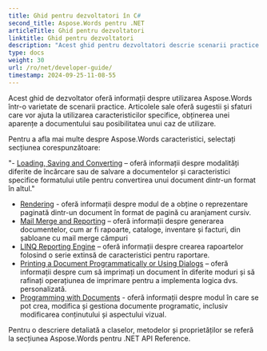 ```yaml
---
title: Ghid pentru dezvoltatori în C#
second_title: Aspose.Words pentru .NET
articleTitle: Ghid pentru dezvoltatori
linktitle: Ghid pentru dezvoltatori
description: "Acest ghid pentru dezvoltatori descrie scenarii practice și sfaturi pentru a vă ajuta să utilizați anumite Aspose.Words pentru caracteristici .NET, să obțineți o anumită apariție a documentului sau să faceți posibil un caz de utilizare."
type: docs
weight: 30
url: /ro/net/developer-guide/
timestamp: 2024-09-25-11-08-55
---
```


Acest ghid de dezvoltator oferă informații despre utilizarea Aspose.Words într-o varietate de scenarii practice. Articolele sale oferă sugestii și sfaturi care vor ajuta la utilizarea caracteristicilor specifice, obținerea unei aparențe a documentului sau posibilitatea unui caz de utilizare.

Pentru a afla mai multe despre Aspose.Words caracteristici, selectați secțiunea corespunzătoare:

"- [Loading, Saving and Converting](/words/net/loading-saving-and-converting/) – oferă informații despre modalități diferite de încărcare sau de salvare a documentelor și caracteristici specifice formatului utile pentru convertirea unui document dintr-un format în altul."
- [Rendering](/words/net/rendering/) - oferă informații despre modul de a obține o reprezentare paginată dintr-un document în format de pagină cu aranjament cursiv.
- [Mail Merge and Reporting](/words/net/mail-merge-and-reporting/) – oferă informații despre generarea documentelor, cum ar fi rapoarte, cataloge, inventare și facturi, din șabloane cu mail merge câmpuri
- [LINQ Reporting Engine](/words/net/linq-reporting-engine/) – oferă informații despre crearea rapoartelor folosind o serie extinsă de caracteristici pentru raportare.
- [Printing a Document Programmatically or Using Dialogs](/words/net/print-a-document-programmatically-or-using-dialogs/) – oferă informații despre cum să imprimați un document în diferite moduri și să rafinați operațiunea de imprimare pentru a implementa logica dvs. personalizată.
- [Programming with Documents](/words/net/programming-with-documents/) - oferă informații despre modul în care se pot crea, modifica și gestiona documente programatic, inclusiv modificarea conținutului și aspectului vizual.

Pentru o descriere detaliată a claselor, metodelor și proprietăților se referă la secțiunea Aspose.Words pentru .NET API Reference.
